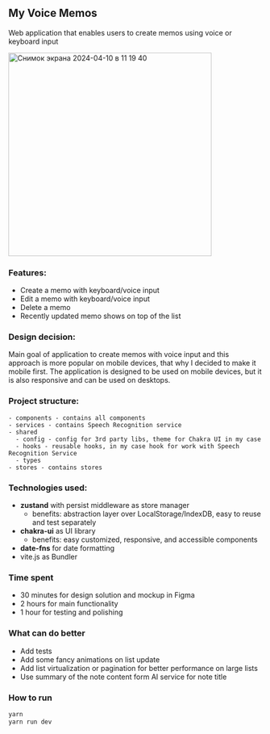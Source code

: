 ## My Voice Memos
Web application that enables users to create memos using voice or keyboard input

<img width="403" alt="Снимок экрана 2024-04-10 в 11 19 40" src="https://github.com/smokebeliu/voice-memos/assets/2237055/824c8ea0-a0e9-4ab3-85df-068f0d2ae18f">

### Features:
- Create a memo with keyboard/voice input
- Edit a memo with keyboard/voice input
- Delete a memo
- Recently updated memo shows on top of the list

### Design decision:

Main goal of application to create memos with voice input and this approach is more popular on mobile devices, that why I decided to make it mobile first. The application is designed to be used on mobile devices, but it is also responsive and can be used on desktops.

### Project structure:
```
- components - contains all components
- services - contains Speech Recognition service
- shared
  - config - config for 3rd party libs, theme for Chakra UI in my case
  - hooks - reusable hooks, in my case hook for work with Speech Recognition Service
  - types
- stores - contains stores
```

### Technologies used:
- **zustand** with persist middleware as store manager
  - benefits: abstraction layer over LocalStorage/IndexDB, easy to reuse and test separately
- **chakra-ui** as UI library
  - benefits: easy customized, responsive, and accessible components
- **date-fns** for date formatting
- vite.js as Bundler

### Time spent
- 30 minutes for design solution and mockup in Figma
- 2 hours for main functionality
- 1 hour for testing and polishing

### What can do better
- Add tests
- Add some fancy animations on list update
- Add list virtualization or pagination for better performance on large lists
- Use summary of the note content form AI service for note title

### How to run

```sh
yarn
yarn run dev
```
